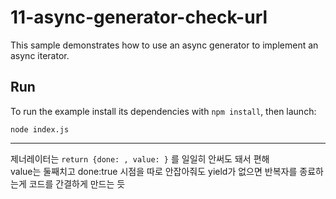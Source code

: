 # 11-async-generator-check-url

This sample demonstrates how to use an async generator to implement an async iterator.

## Run

To run the example install its dependencies with `npm install`, then launch:

```
node index.js
```
---
제너레이터는 `return {done: , value: }` 를 일일히 안써도 돼서 편해  
value는 둘째치고 done:true 시점을 따로 안잡아줘도 yield가 없으면 반복자를 종료하는게 코드를 간결하게 만드는 듯
